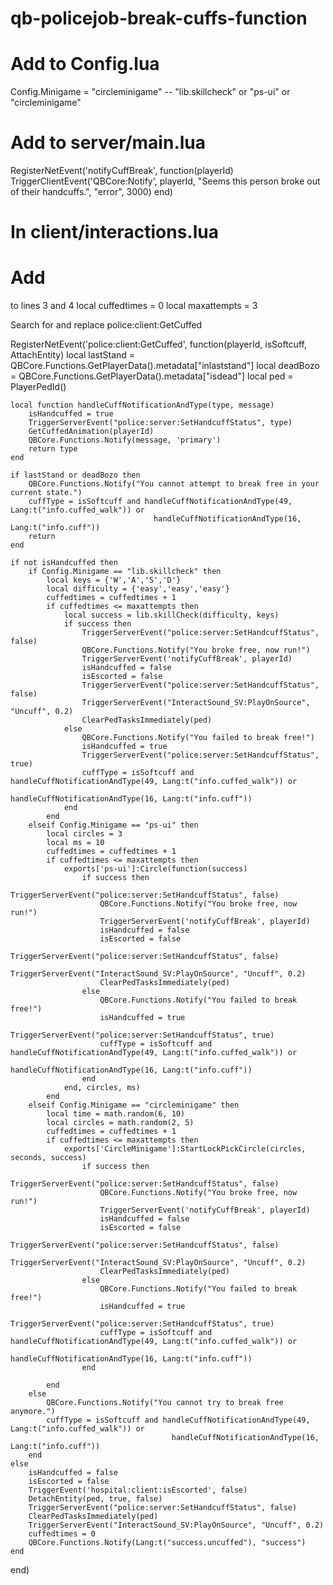 # qb-policejob-break-cuffs-function

# Add to Config.lua
Config.Minigame = "circleminigame" -- "lib.skillcheck" or "ps-ui" or "circleminigame"

# Add to server/main.lua
RegisterNetEvent('notifyCuffBreak', function(playerId)
    TriggerClientEvent('QBCore:Notify', playerId, "Seems this person broke out of their handcuffs.", "error", 3000)
end)

# In client/interactions.lua

# Add
to lines 3 and 4
local cuffedtimes = 0
local maxattempts = 3

 Search for and replace police:client:GetCuffed

RegisterNetEvent('police:client:GetCuffed', function(playerId, isSoftcuff, AttachEntity)
    local lastStand = QBCore.Functions.GetPlayerData().metadata["inlaststand"]
    local deadBozo = QBCore.Functions.GetPlayerData().metadata["isdead"]
    local ped = PlayerPedId()

    local function handleCuffNotificationAndType(type, message)
        isHandcuffed = true
        TriggerServerEvent("police:server:SetHandcuffStatus", type)
        GetCuffedAnimation(playerId)
        QBCore.Functions.Notify(message, 'primary')
        return type
    end

    if lastStand or deadBozo then
        QBCore.Functions.Notify("You cannot attempt to break free in your current state.")
        cuffType = isSoftcuff and handleCuffNotificationAndType(49, Lang:t("info.cuffed_walk")) or
                                    handleCuffNotificationAndType(16, Lang:t("info.cuff"))
        return 
    end

    if not isHandcuffed then
        if Config.Minigame == "lib.skillcheck" then
            local keys = {'W','A','S','D'}
            local difficulty = {'easy','easy','easy'}
            cuffedtimes = cuffedtimes + 1
            if cuffedtimes <= maxattempts then
                local success = lib.skillCheck(difficulty, keys)
                if success then
                    TriggerServerEvent("police:server:SetHandcuffStatus", false)
                    QBCore.Functions.Notify("You broke free, now run!")
                    TriggerServerEvent('notifyCuffBreak', playerId)
                    isHandcuffed = false
                    isEscorted = false
                    TriggerServerEvent("police:server:SetHandcuffStatus", false)
                    TriggerServerEvent("InteractSound_SV:PlayOnSource", "Uncuff", 0.2)
                    ClearPedTasksImmediately(ped)
                else
                    QBCore.Functions.Notify("You failed to break free!")
                    isHandcuffed = true
                    TriggerServerEvent("police:server:SetHandcuffStatus", true)
                    cuffType = isSoftcuff and handleCuffNotificationAndType(49, Lang:t("info.cuffed_walk")) or
                                            handleCuffNotificationAndType(16, Lang:t("info.cuff"))
                end
            end
        elseif Config.Minigame == "ps-ui" then
            local circles = 3
            local ms = 10        
            cuffedtimes = cuffedtimes + 1
            if cuffedtimes <= maxattempts then
                exports['ps-ui']:Circle(function(success)   
                    if success then
                        TriggerServerEvent("police:server:SetHandcuffStatus", false)
                        QBCore.Functions.Notify("You broke free, now run!")
                        TriggerServerEvent('notifyCuffBreak', playerId)
                        isHandcuffed = false
                        isEscorted = false
                        TriggerServerEvent("police:server:SetHandcuffStatus", false)
                        TriggerServerEvent("InteractSound_SV:PlayOnSource", "Uncuff", 0.2)
                        ClearPedTasksImmediately(ped)
                    else
                        QBCore.Functions.Notify("You failed to break free!")
                        isHandcuffed = true
                        TriggerServerEvent("police:server:SetHandcuffStatus", true)
                        cuffType = isSoftcuff and handleCuffNotificationAndType(49, Lang:t("info.cuffed_walk")) or
                                                handleCuffNotificationAndType(16, Lang:t("info.cuff"))
                    end
                end, circles, ms)
            end
        elseif Config.Minigame == "circleminigame" then
            local time = math.random(6, 10)
            local circles = math.random(2, 5)
            cuffedtimes = cuffedtimes + 1
            if cuffedtimes <= maxattempts then
                exports['CircleMinigame']:StartLockPickCircle(circles, seconds, success)     
                    if success then
                        TriggerServerEvent("police:server:SetHandcuffStatus", false)
                        QBCore.Functions.Notify("You broke free, now run!")
                        TriggerServerEvent('notifyCuffBreak', playerId)
                        isHandcuffed = false
                        isEscorted = false
                        TriggerServerEvent("police:server:SetHandcuffStatus", false)
                        TriggerServerEvent("InteractSound_SV:PlayOnSource", "Uncuff", 0.2)
                        ClearPedTasksImmediately(ped)
                    else
                        QBCore.Functions.Notify("You failed to break free!")
                        isHandcuffed = true
                        TriggerServerEvent("police:server:SetHandcuffStatus", true)
                        cuffType = isSoftcuff and handleCuffNotificationAndType(49, Lang:t("info.cuffed_walk")) or
                                                handleCuffNotificationAndType(16, Lang:t("info.cuff"))
                    end
            
            end
        else
            QBCore.Functions.Notify("You cannot try to break free anymore.")
            cuffType = isSoftcuff and handleCuffNotificationAndType(49, Lang:t("info.cuffed_walk")) or
                                        handleCuffNotificationAndType(16, Lang:t("info.cuff"))
        end
    else
        isHandcuffed = false
        isEscorted = false
        TriggerEvent('hospital:client:isEscorted', false)
        DetachEntity(ped, true, false)
        TriggerServerEvent("police:server:SetHandcuffStatus", false)
        ClearPedTasksImmediately(ped)
        TriggerServerEvent("InteractSound_SV:PlayOnSource", "Uncuff", 0.2)
        cuffedtimes = 0
        QBCore.Functions.Notify(Lang:t("success.uncuffed"), "success")
    end
end)
